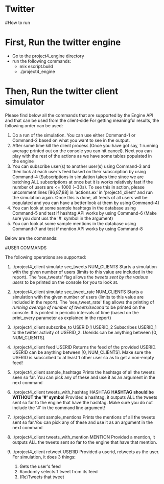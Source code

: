 # Twitter

#How to run

# First, Run the twitter engine
* Go to the project4_engine directory
* run the following commands:
    * mix escript.build
    * ./project4_engine

# Then, Run the twitter client simulator

Please find below all the commands that are supported by the Engine API and that can be used from the client-side
For getting meaningful results, the following order can be used:

1. Do a run of the simulation. You can use either Command-1 or Command-2 based on what you want to see in the output.
2. After some time kill the client process.(Once you have got say, 1 running average printed out on the console you can hit cancel). Next you can play with the rest of the actions as we have some tables populated in the engine
3. You can subscribe user(s) to another user(s) using Command-3 and then look at each user's feed based on their subscription by using Command-4
(Subscriptions in simulation takes time since we are batching ALL subscriptions at once but it is works relatively fast if the number of users are <= 1000 (~30s). To see this in action, please uncomment lines [86,87,88] in 'actions.ex' in 'project4_client' and run the simulation again. Once this is done, all feeds of all users will be populated and you can have a better look at them by using Command-4)
4. You can look at some sample hashtags in the database using Command-5 and test if hashtag API works by using Command-6 (Make sure you dont uss the '#' symbol in the argument)
5. You can look at some sample mentions in the database using Command-7 and test if mention API works by using Command-8

Below are the commands:

#USER COMMANDS

The following operations are supported:
1. ./project4_client simulate see_tweets NUM_CLIENTS
    Starts a simulation with the given number of users (limits to this value are included in the report). The 'see_tweets' flag allows the _tweets sent by the various users_ to be printed on the console for you to look at.

2. ./project4_client simulate see_tweet_rate NUM_CLIENTS
    Starts a simulation with the given number of users (limits to this value are included in the report). The 'see_tweet_rate' flag allows the printing of _running average of number of tweets/second_ to be printed on the console. It is printed in periodic intervals of time (based on the print_every parameter as explained in the report)

3. ./project4_client subscribe_to USERID_1 USERID_2
    Subscribes USERID_1 to the twitter activity of USERID_2. Userids can be anything between [0, NUM_CLIENTS].

4. ./project4_client feed USERID
    Returns the feed of the provided USERID. USERID can be anything between [0, NUM_CLIENTS]. Make sure the USERID is subscribed to at least 1 other user so as to get a non-empty feed! 

5. ./project4_client sample_hashtags
    Prints the hashtags of all the tweets seen so far. You can pick any of these and use it as an argument in the next command

6. ./project4_client tweets_with_hashtag HASHTAG  **HASHTAG should be WITHOUT the '#' symbol**
    Provided a hashtag, it outputs ALL the tweets sent so far to the engine that have the hashtag. Make sure you do not include the '#' in the command line argument!

7. ./project4_client sample_mentions
    Prints the mentions of all the tweets sent so far.You can pick any of these and use it as an argument in the next command
8. ./project4_client tweets_with_mention MENTION
    Provided a mention, it outputs ALL the tweets sent so far to the engine that have that mention.
9. ./project4_client retweet USERID
    Provided a userid, retweets as the user. For simulation, it does 3 things:
	1. Gets the user's feed
	2. Randomly selects 1 tweet from its feed
	3. (Re)Tweets that tweet 	
